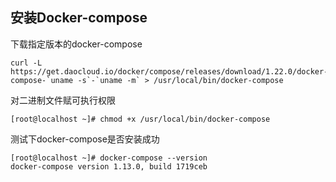 ## 安装Docker-compose

下载指定版本的docker-compose

```
curl -L https://get.daocloud.io/docker/compose/releases/download/1.22.0/docker-compose-`uname -s`-`uname -m` > /usr/local/bin/docker-compose
```

对二进制文件赋可执行权限

```
[root@localhost ~]# chmod +x /usr/local/bin/docker-compose
```

测试下docker-compose是否安装成功

```
[root@localhost ~]# docker-compose --version
docker-compose version 1.13.0, build 1719ceb
```

